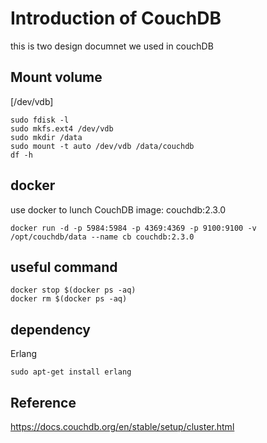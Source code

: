 # Introduction of CouchDB 
this is two design documnet we used in couchDB
## Mount volume
[/dev/vdb] 
```
sudo fdisk -l 
sudo mkfs.ext4 /dev/vdb
sudo mkdir /data
sudo mount -t auto /dev/vdb /data/couchdb
df -h
```

## docker
use docker to lunch CouchDB
image: couchdb:2.3.0
```
docker run -d -p 5984:5984 -p 4369:4369 -p 9100:9100 -v /opt/couchdb/data --name cb couchdb:2.3.0
```

## useful command
```
docker stop $(docker ps -aq)
docker rm $(docker ps -aq)
```

## dependency
Erlang
```
sudo apt-get install erlang
```
## Reference
https://docs.couchdb.org/en/stable/setup/cluster.html